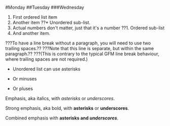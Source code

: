 #Monday
##Tuesday
###Wednesday

1. First ordered list item
2. Another item
??* Unordered sub-list. 
1. Actual numbers don't matter, just that it's a number
??1. Ordered sub-list
4. And another item.

???To have a line break without a paragraph, you will need to use two trailing spaces.??
???Note that this line is separate, but within the same paragraph.??
???(This is contrary to the typical GFM line break behaviour, where trailing spaces are not required.)

* Unordered list can use asterisks
- Or minuses
+ Or pluses

Emphasis, aka italics, with *asterisks* or _underscores_.

Strong emphasis, aka bold, with **asterisks** or __underscores__.

Combined emphasis with **asterisks and _underscores_**.

